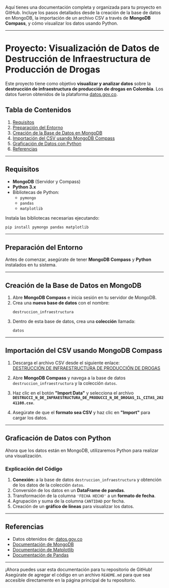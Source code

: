 Aquí tienes una documentación completa y organizada para tu proyecto en GitHub. Incluye los pasos detallados desde la creación de la base de datos en MongoDB, la importación de un archivo CSV a través de **MongoDB Compass**, y cómo visualizar los datos usando Python.

---

# Proyecto: Visualización de Datos de Destrucción de Infraestructura de Producción de Drogas

Este proyecto tiene como objetivo **visualizar y analizar datos** sobre la **destrucción de infraestructura de producción de drogas en Colombia**. Los datos fueron obtenidos de la plataforma [datos.gov.co](https://www.datos.gov.co/dataset/DESTRUCCI-N-DE-INFRAESTRUCTURA-DE-PRODUCCI-N-DE-DR/s29y-2xjd/about_data).

## Tabla de Contenidos
1. [Requisitos](#requisitos)
2. [Preparación del Entorno](#preparación-del-entorno)
3. [Creación de la Base de Datos en MongoDB](#creación-de-la-base-de-datos-en-mongodb)
4. [Importación del CSV usando MongoDB Compass](#importación-del-csv-usando-mongodb-compass)
5. [Graficación de Datos con Python](#graficación-de-datos-con-python)
6. [Referencias](#referencias)

---

## Requisitos

- **MongoDB** (Servidor y Compass)
- **Python 3.x**
- Bibliotecas de Python:
  - `pymongo`
  - `pandas`
  - `matplotlib`

Instala las bibliotecas necesarias ejecutando:
```bash
pip install pymongo pandas matplotlib
```

---

## Preparación del Entorno

Antes de comenzar, asegúrate de tener **MongoDB Compass** y **Python** instalados en tu sistema.

---

## Creación de la Base de Datos en MongoDB

1. Abre **MongoDB Compass** e inicia sesión en tu servidor de MongoDB.
2. Crea una **nueva base de datos** con el nombre:
   ```
   destruccion_infraestructura
   ```
3. Dentro de esta base de datos, crea una **colección** llamada:
   ```
   datos
   ```

---

## Importación del CSV usando MongoDB Compass

1. Descarga el archivo CSV desde el siguiente enlace:  
   [DESTRUCCIÓN DE INFRAESTRUCTURA DE PRODUCCIÓN DE DROGAS](https://www.datos.gov.co/dataset/DESTRUCCI-N-DE-INFRAESTRUCTURA-DE-PRODUCCI-N-DE-DR/s29y-2xjd/about_data)

2. Abre **MongoDB Compass** y navega a la base de datos `destruccion_infraestructura` y la colección `datos`.

3. Haz clic en el botón **"Import Data"** y selecciona el archivo **`DESTRUCCI_N_DE_INFRAESTRUCTURA_DE_PRODUCCI_N_DE_DROGAS_IL_CITAS_20241108.csv`**.

4. Asegúrate de que el **formato sea CSV** y haz clic en **"Import"** para cargar los datos.

---

## Graficación de Datos con Python

Ahora que los datos están en MongoDB, utilizaremos Python para realizar una visualización.

### Explicación del Código
1. **Conexión:** a la base de datos `destruccion_infraestructura` y obtención de los datos de la colección `datos`.
2. Conversión de los datos en un **DataFrame de pandas**.
3. Transformación de la columna `'FECHA HECHO'` a un **formato de fecha**.
4. Agrupación y suma de la columna `CANTIDAD` por fecha.
5. Creación de un **gráfico de líneas** para visualizar los datos.

---

## Referencias

- Datos obtenidos de: [datos.gov.co](https://www.datos.gov.co/)
- [Documentación de MongoDB](https://docs.mongodb.com/)
- [Documentación de Matplotlib](https://matplotlib.org/stable/contents.html)
- [Documentación de Pandas](https://pandas.pydata.org/)

---

¡Ahora puedes usar esta documentación para tu repositorio de GitHub! Asegúrate de agregar el código en un archivo `README.md` para que sea accesible directamente en la página principal de tu repositorio.
